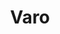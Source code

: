 ---
title: Varo
slug: varo
icon: 
description: A domain registrar and nameserver for Handshake
offline: false
handshake: true
url: https://varo/
docs: 
repo: 
owner: https://twitter.com/eskimo_dev
priority: 1.5
---